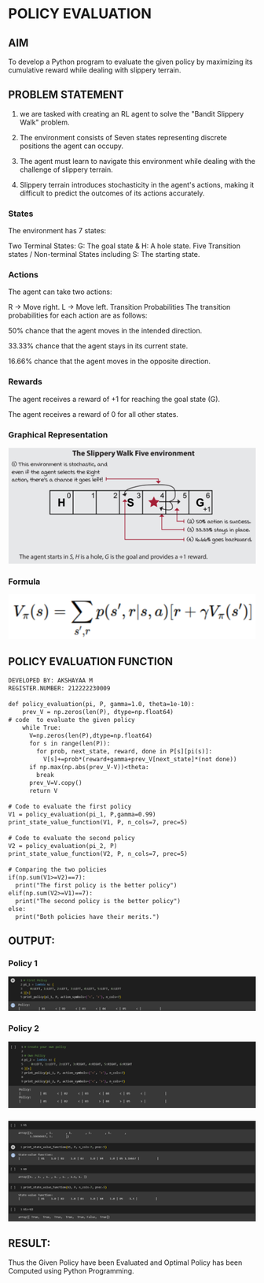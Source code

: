 # POLICY EVALUATION

## AIM
To develop a Python program to evaluate the given policy by maximizing its cumulative reward while dealing with slippery terrain.

## PROBLEM STATEMENT
1. we are tasked with creating an RL agent to solve the "Bandit Slippery Walk" problem.

2. The environment consists of Seven states representing discrete positions the agent can occupy.

3. The agent must learn to navigate this environment while dealing with the challenge of slippery terrain.

4. Slippery terrain introduces stochasticity in the agent's actions, making it difficult to predict the outcomes of its actions accurately.

### States
The environment has 7 states:

Two Terminal States: G: The goal state & H: A hole state.
Five Transition states / Non-terminal States including S: The starting state.

### Actions
The agent can take two actions:

R -> Move right.
L -> Move left.
Transition Probabilities
The transition probabilities for each action are as follows:

50% chance that the agent moves in the intended direction.

33.33% chance that the agent stays in its current state.

16.66% chance that the agent moves in the opposite direction.

### Rewards
The agent receives a reward of +1 for reaching the goal state (G). 

The agent receives a reward of 0 for all other states.

### Graphical Representation
![rl-policy-evaluation](4.png)
### Formula
![rl-policy-evaluation](5.png)
## POLICY EVALUATION FUNCTION
```
DEVELOPED BY: AKSHAYAA M
REGISTER.NUMBER: 212222230009

def policy_evaluation(pi, P, gamma=1.0, theta=1e-10):
    prev_V = np.zeros(len(P), dtype=np.float64)
# code  to evaluate the given policy
    while True:
      V=np.zeros(len(P),dtype=np.float64)
      for s in range(len(P)):
        for prob, next_state, reward, done in P[s][pi(s)]:
          V[s]+=prob*(reward+gamma+prev_V[next_state]*(not done))
      if np.max(np.abs(prev_V-V))<theta:
        break
      prev_V=V.copy()
      return V

# Code to evaluate the first policy
V1 = policy_evaluation(pi_1, P,gamma=0.99)
print_state_value_function(V1, P, n_cols=7, prec=5)

# Code to evaluate the second policy
V2 = policy_evaluation(pi_2, P)
print_state_value_function(V2, P, n_cols=7, prec=5)

# Comparing the two policies
if(np.sum(V1>=V2)==7):
  print("The first policy is the better policy")
elif(np.sum(V2>=V1)==7):
  print("The second policy is the better policy")
else:
  print("Both policies have their merits.")
```

## OUTPUT:
### Policy 1
![rl-policy-evaluation](1.png)
### Policy 2
![rl-policy-evaluation](2.png)
###
![rl-policy-evaluation](3.png)
## RESULT:
Thus the Given Policy have been Evaluated and Optimal Policy has been Computed using Python Programming.
